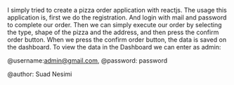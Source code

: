 I simply tried to create a pizza order application with reactjs.
The usage this application is, first we do the registration. And login with mail and password to complete our order.
Then we can simply execute our order by selecting the type, shape of the pizza and the address, and then press the confirm order button.
When we press the confirm order button, the data is saved on the dashboard. To view the data in the Dashboard we can enter as admin: 


@username:admin@gmail.com, 
@password: password



@author: Suad Nesimi